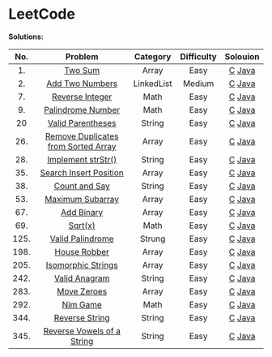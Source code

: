 # LeetCode

**Solutions:**

| No.   | Problem  | Category  | Difficulty | Solouion |
|:--------:|:-----------:|:---------:|:---------:|:---------:|
1.|[Two Sum](https://leetcode.com/problems/reverse-string/description/) |Array |Easy | [C](/Algorithms/C/1-Two-Sum.md) [Java](/Algorithms/Java/1-Two-Sum.md)
2.|[Add Two Numbers](https://leetcode.com/problems/add-two-numbers/description/) |LinkedList |Medium |[C](/Algorithms/C/2-Add-Two-Numbers.md) [Java](/Algorithms/Java/qqq.md)
7.|[Reverse Integer](https://leetcode.com/problems/reverse-integer/description/)|Math|Easy| [C](/Algorithms/C/7-Reverse-Integer.md) [Java](/Algorithms/Java/7-Reverse-Integer.md) 
9.|[Palindrome Number](https://leetcode.com/problems/palindrome-number/description/)|Math |Easy| [C](/Algorithms/C/20-Valid-Parentheses.md) [Java](/Algorithms/Java/9-Palindrome-Number.md) 
20|[Valid Parentheses](https://leetcode.com/problems/valid-parentheses/description/)|String| Easy| [C](/Algorithms/C/20-Valid-Parentheses.md) [Java](/Algorithms/Java/20-Valid-Parentheses.md)
26.|[Remove Duplicates from Sorted Array](https://leetcode.com/problems/remove-duplicates-from-sorted-array/description/)|Array|Easy|[C](/Algorithms/C/26-Remove-Duplicates-from-Sorted-Array.md) [Java](/Algorithms/Java/26-Remove-Duplicates-from-Sorted-Array.md)|
28.|[ Implement strStr()](https://leetcode.com/problems/implement-strstr/description/)|String|Easy|[C](/Algorithms/C/28-Implement-strStr.md) [Java](/Algorithms/Java/28-Implement-strStr.md)|
35.|[Search Insert Position](https://leetcode.com/problems/search-insert-position/description/)|Array|Easy|[C](/Algorithms/C/35-Search-Insert-Position.md) [Java](/Algorithms/Java/35-Search-Insert-Position.md)|
38.|[Count and Say](https://leetcode.com/problems/count-and-say/description/)|String|Easy|[C](/Algorithms/C/38-Count-and-Say.md) [Java](/Algorithms/Java/38-Count-and-Say.md)|
53.|[Maximum Subarray](https://leetcode.com/problems/maximum-subarray/description/)|Array|Easy|[C](/Algorithms/C/53-Maximum-Subarray.md) [Java](/Algorithms/Java/53-Maximum-Subarray.md)|
67.|[Add Binary](https://leetcode.com/problems/add-binary/description/)|Array|Easy|[C](/Algorithms/C/67-Add-Binary.md) [Java](/Algorithms/Java/67-Add-Binary.md)|
69.|[Sqrt(x)](https://leetcode.com/problems/sqrtx/description/)|Math|Easy|[C](/Algorithms/C/69-Sqrt(x).md) [Java](/Algorithms/Java/69-Sqrt(x).md)|
125.|[Valid Palindrome](https://leetcode.com/problems/valid-palindrome/description/)|Strung|Easy|[C](/Algorithms/C/125-Valid-Palindrome.md) [Java](/Algorithms/Java/125-Valid-Palindrome.md)|
198.|[House Robber](https://leetcode.com/problems/house-robber/description/)|Array|Easy|[C](/Algorithms/C/198-House-Robber.md) [Java](/Algorithms/Java/198-House-Robber.md)|
205.|[Isomorphic Strings](https://leetcode.com/problems/isomorphic-strings/description/)|Array|Easy|[C](/Algorithms/C/205-Isomorphic-Strings.md) [Java](/Algorithms/Java/205-Isomorphic-Strings.md)|
242.|[Valid Anagram](https://leetcode.com/problems/valid-anagram/description/)|String|Easy|[C](/Algorithms/C/242-Valid-Anagram.md) [Java](/Algorithms/Java/242-Valid-Anagram.md)|
283.|[Move Zeroes](https://leetcode.com/problems/move-zeroes/description/)|Array|Easy|[C](/Algorithms/C/283-Move-Zeroes.md) [Java](/Algorithms/Java/283-Move-Zeroes.md)|
292.|[Nim Game](https://leetcode.com/problems/nim-game/description/)|Math|Easy|[C](/Algorithms/C/292-Nim-Game.md) [Java](/Algorithms/Java/292-Nim-Game.md)|
344.|[Reverse String](https://leetcode.com/problems/reverse-string/description/)|String |Easy|[C](/Algorithms/C/344-Reverse-String.md) [Java](/Algorithms/Java/344-Reverse-String.md) 
345.|[Reverse Vowels of a String](https://leetcode.com/problems/reverse-vowels-of-a-string/description/)|String |Easy|[C](/Algorithms/C/345-Reverse-Vowels-of-a-String.md) [Java](/Algorithms/Java/345-Reverse-Vowels-of-a-String.md) 

